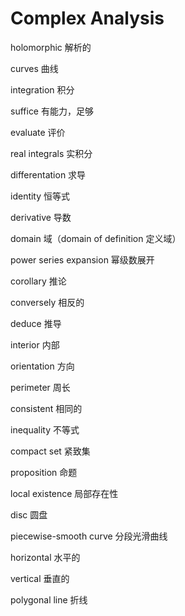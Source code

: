 # Complex Analysis



holomorphic 解析的

curves 曲线

integration 积分

suffice 有能力，足够

evaluate 评价

real integrals 实积分

differentation 求导

identity 恒等式

derivative 导数

domain 域（domain of definition 定义域）

power series expansion 幂级数展开

corollary 推论

conversely 相反的

deduce 推导

interior 内部

orientation 方向

perimeter 周长

consistent 相同的

inequality 不等式

compact set 紧致集

proposition 命题

local existence 局部存在性

disc 圆盘

piecewise-smooth curve 分段光滑曲线

horizontal 水平的

vertical 垂直的

polygonal line 折线





